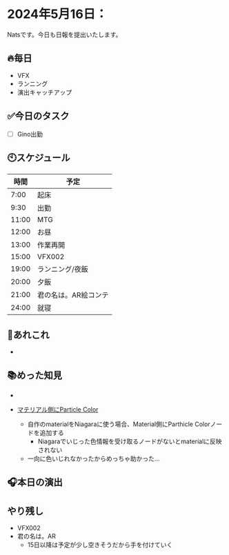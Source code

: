 
# 2024年5月16日：
Natsです。今日も日報を提出いたします。<br>

## 🔥毎日
- VFX 
- ランニング
- 演出キャッチアップ

## ✅今日のタスク
- [ ] Gino出勤

## 🕙スケジュール
| 時間 |  予定 |
|----|----|
|7:00|起床|
|9:30|出勤|
|11:00|MTG|
|12:00|お昼|
|13:00|作業再開|
|15:00|VFX002|
|19:00|ランニング/夜飯|
|20:00|夕飯|
|21:00|君の名は。AR絵コンテ|
|24:00|就寝|


## 📌あれこれ
- 
 
  
## 📚めった知見
- 
     
- [マテリアル側にParticle Color](https://www.ultra-noob.com/blog/2021/72/#google_vignette)
  - 自作のmaterialをNiagaraに使う場合、Material側にParthicle Colorノードを追加する
    - Niagaraでいじった色情報を受け取るノードがないとmaterialに反映されない
  - 一向に色いじれなかったからめっちゃ助かった…
## 🎧本日の演出


## やり残し
- VFX002
- 君の名は。AR
  - 15日以降は予定が少し空きそうだから手を付けていく
